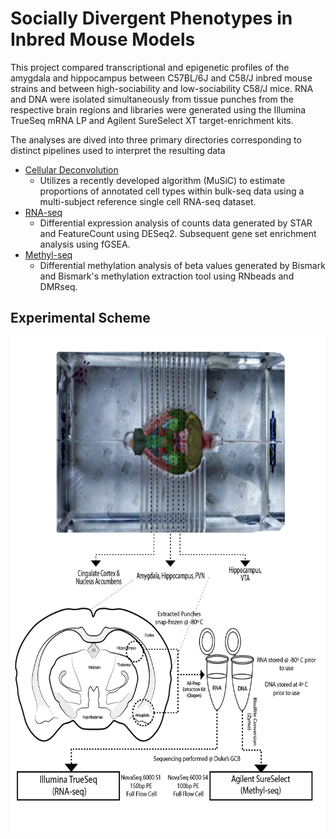 # Socially Divergent Phenotypes in Inbred Mouse Models

This project compared transcriptional and epigenetic profiles of the amygdala and hippocampus between C57BL/6J and C58/J inbred mouse strains and between high-sociability and low-sociability C58/J mice. RNA and DNA were isolated simultaneously from tissue punches from the respective brain regions and libraries were generated using the Illumina TrueSeq mRNA LP and Agilent SureSelect XT target-enrichment kits. 

The analyses are dived into three primary directories corresponding to distinct pipelines used to interpret the resulting data
- [Cellular Deconvolution](https://github.com/stephen-siecinski/social_behavior_in_mice/tree/main/cellular_deconvolution)
  - Utilizes a recently developed algorithm (MuSiC) to estimate proportions of annotated cell types within bulk-seq data using a multi-subject reference single cell RNA-seq dataset. 
- [RNA-seq](https://github.com/stephen-siecinski/social_behavior_in_mice/tree/main/rna-seq)
  - Differential expression analysis of counts data generated by STAR and FeatureCount using DESeq2. Subsequent gene set enrichment analysis using fGSEA. 
- [Methyl-seq](https://github.com/stephen-siecinski/social_behavior_in_mice/tree/main/methyl-seq)
  - Differential methylation analysis of beta values generated by Bismark and Bismark's methylation extraction tool using RNbeads and DMRseq. 


## Experimental Scheme

<img src="https://github.com/stephen-siecinski/social_behavior_in_mice/blob/main/experimental_summary.png" height="790">
